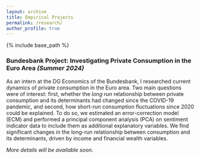 ```yaml
---
layout: archive
title: Empirical Projects
permalink: /research/
author_profile: true
---
```


{% include base_path %}

### Bundesbank Project: Investigating Private Consumption in the Euro Area *(Summer 2024)*
As an intern at the DG Economics of the Bundesbank, I researched current dynamics of private consumption in the Euro area. Two main questions were of interest: first, whether the *long run* relationship between private consumption and its determinants had changed since the COVID-19 pandemic, and second, how short-run consumption fluctuations since 2020 could be explained. To do so, we estimated an error-correction model (ECM) and performed a principal component analysis (PCA) on sentiment indicator data to include them as additional explanatory variables. We find significant changes in the long-run relationship between consumption and its determinants, driven by income and financial wealth variables.

*More details will be available soon.*



